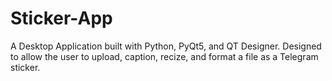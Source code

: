 # Sticker-App

A Desktop Application built with Python, PyQt5, and QT Designer. Designed to allow the user to upload, caption, recize, and format a file as a Telegram sticker. 
